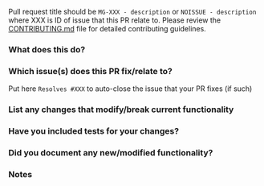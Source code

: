 Pull request title should be `MG-XXX - description` or `NOISSUE - description` where XXX is ID of issue that this PR relate to.
Please review the [CONTRIBUTING.md](https://github.com/absmach/magistrala/blob/master/CONTRIBUTING.md) file for detailed contributing guidelines.

### What does this do?

### Which issue(s) does this PR fix/relate to?
Put here `Resolves #XXX` to auto-close the issue that your PR fixes (if such)

### List any changes that modify/break current functionality

### Have you included tests for your changes?

### Did you document any new/modified functionality?

### Notes
